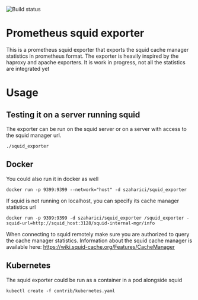 ![Build status](https://api.travis-ci.org/szaharici/squid_exporter.svg?branch=master)
# Prometheus squid exporter

This is a prometheus squid exporter that exports the squid cache manager statistics in prometheus format. The exporter is heavily inspired by the haproxy and apache exporters. It is work in progress, not all the statistics are integrated yet

# Usage

## Testing it on a server running squid
The exporter can be run on the squid server or on a server with access to the squid manager url.

```
./squid_exporter
```
## Docker
You could also run it in docker as well
```
docker run -p 9399:9399 --network="host" -d szaharici/squid_exporter
```
If squid is not running on localhost, you can specify its cache manager statistics url
```
docker run -p 9399:9399 -d szaharici/squid_exporter /squid_exporter -squid-url=http://squid_host:3128/squid-internal-mgr/info

```
When connecting to squid remotely make sure you are authorized to query the cache manager statistics. Information about the squid cache manager is available here: https://wiki.squid-cache.org/Features/CacheManager

## Kubernetes
The squid exporter could be run as a container in a pod alongside squid
```
kubectl create -f contrib/kubernetes.yaml
```

